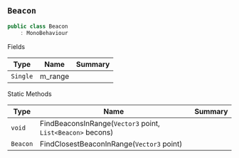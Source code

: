 ## `Beacon`

```csharp
public class Beacon
    : MonoBehaviour

```

Fields

| Type | Name | Summary | 
| --- | --- | --- | 
| `Single` | m_range |  | 


Static Methods

| Type | Name | Summary | 
| --- | --- | --- | 
| `void` | FindBeaconsInRange(`Vector3` point, `List<Beacon>` becons) |  | 
| `Beacon` | FindClosestBeaconInRange(`Vector3` point) |  | 


